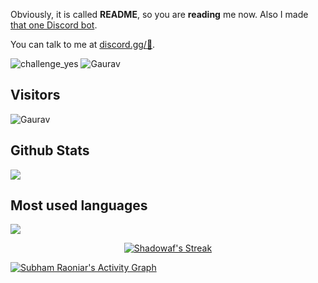 Obviously, it is called **README**, so you are **reading** me now. Also I made [that one Discord bot](https://discord.com/oauth2/authorize?client_id=825617171589759006&permissions=2113268958&redirect_uri=https://discord.gg/2JrxEPtszD&response_type=code&scope=bot).

You can talk to me at [discord.gg/:eyes:](https://discord.gg/2JrxEPtszD).

![challenge_yes](https://i.alexflipnote.dev/4h93guy.png)
![Gaurav](https://github.com/Shadowaf/Shadowaf/blob/main/dance.gif)

## Visitors
![Gaurav](https://profile-counter.glitch.me/Shadowaf/count.svg)


</span>

<span float="center" height=200>
  <h2>Github Stats</h2>
<img src="https://github-readme-stats.vercel.app/api?username=Shadowaf&show_icons=true&count_private=true&title_color=d1eaff&text_color=f2f9ff&icon_color=a3b9cc&bg_color=6e7e91" float="left" />
  <h2>Most used languages</h2>
<img src="https://github-readme-stats.vercel.app/api/top-langs?username=Shadowaf&show_icons=true&title_color=d1eaff&text_color=f2f9ff&icon_color=a3b9cc&bg_color=475159" float="right" />
</span>

<p align="center">
    <a href="https://github.com/SubhamRaoniar28/github-readme-streak-stats">
        <img title="🔥 Get streak stats for your profile at git.io/streak-stats" alt="Shadowaf's Streak" src="https://github-readme-streak-stats.herokuapp.com/?user=Shadowaf&theme=black-ice&hide_border=true&stroke=0000&background=060A0CD0"/>
    </a>
</p>
<a href="https://github.com/Shadowaf/github-readme-activity-graph"><img alt="Subham Raoniar's Activity Graph" src="https://activity-graph.herokuapp.com/graph?username=Shadowaf&bg_color=0D1117&color=5BCDEC&line=5BCDEC&point=FFFFFF&hide_border=true" /></a>

